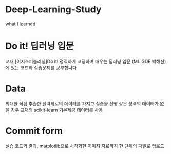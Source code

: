 # Deep-Learning-Study
what I learned

# Do it! 딥러닝 입문
교재 [이지스퍼블리싱]Do it! 정직하게 코딩하며 배우는 딥러닝 입문 (ML GDE 박해선)에 있는 코드와 실습문제를 공부합니다

# Data
최대한 직접 추출한 전력회로의 데이터를 가지고 실습을 진행
같은 성격의 데이터가 없을 경우 교재의 scikit-learn 기본제공 데이터를 사용

# Commit form
실습 코드와 결과, matplotlib으로 시각화한 이미지 자료까지 한 단위의 파일로 업로드

